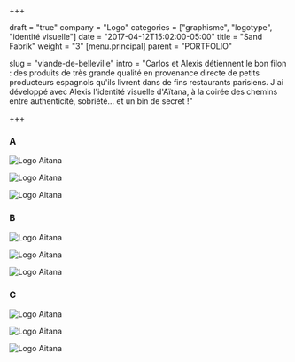 +++

draft = "true"
company = "Logo"
categories = ["graphisme", "logotype", "identité visuelle"]
date = "2017-04-12T15:02:00-05:00"
title = "Sand Fabrik"
weight = "3"
[menu.principal]
parent = "PORTFOLIO"

slug = "viande-de-belleville"
intro = "Carlos et Alexis détiennent le bon filon : des produits de très grande qualité en provenance directe de petits producteurs espagnols qu'ils livrent dans de fins restaurants parisiens. J'ai développé avec Alexis l'identité visuelle d'Aïtana, à la coirée des chemins entre authenticité, sobriété… et un bin de secret !"

+++

### A

![Logo Aitana](/img/sandfabrik/sandfabrik_A_01.jpg)

![Logo Aitana](/img/sandfabrik/sandfabrik_A_02.jpg)

![Logo Aitana](/img/sandfabrik/sandfabrik_A_03.jpg)

### B

![Logo Aitana](/img/sandfabrik/sandfabrik_B_01.jpg)

![Logo Aitana](/img/sandfabrik/sandfabrik_B_02.jpg)

![Logo Aitana](/img/sandfabrik/sandfabrik_B_alt.jpg)

### C

![Logo Aitana](/img/sandfabrik/sandfabrik_C_01.jpg)

![Logo Aitana](/img/sandfabrik/sandfabrik_C_02.jpg)

![Logo Aitana](/img/sandfabrik/sandfabrik_C_03.jpg)
